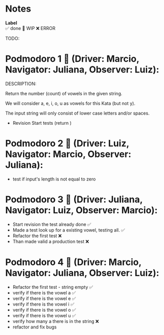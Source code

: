 # Notes

**Label**  
✅ done 🚧 WIP ❌ ERROR

TODO:

# Podmodoro 1 🍅 (Driver: Marcio, Navigator: Juliana, Observer: Luiz):

DESCRIPTION:

Return the number (count) of vowels in the given string.

We will consider a, e, i, o, u as vowels for this Kata (but not y).

The input string will only consist of lower case letters and/or spaces.

- Revision
  Start tests (return )

# Podmodoro 2 🍅 (Driver: Luiz, Navigator: Marcio, Observer: Juliana):

- test if input's length is not equal to zero

# Podmodoro 3 🍅 (Driver: Juliana, Navigator: Luiz, Observer: Marcio):

- Start revision the test already done ✅
- Made a test look up for a existing vowel, testing all. ✅
- Refactor the first test ❌
- Than made valid a production test ❌

# Podmodoro 4 🍅 (Driver: Marcio, Navigator: Juliana, Observer: Luiz):

- Refactor the first test - string empty ✅
- verify if there is the vowel a ✅
- verify if there is the vowel e ✅
- verify if there is the vowel i ✅
- verify if there is the vowel o ✅
- verify if there is the vowel u ✅
- verify how many a there is in the string ❌
- refactor and fix bugs